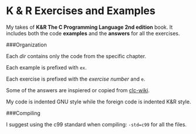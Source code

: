 K & R Exercises and Examples
============================

My takes of **K&amp;R The C Programming Language 2nd edition** book.
It includes both the code **examples** and the **answers** for all the exercises.

###Organization

Each *dir* contains only the code from the specific chapter.

Each example is prefixed with `ex`.

Each exercise is prefixed with the *exercise number* and `e`.

Some of the answers are inspiered or copied from [clc-wiki](http://clc-wiki.net/wiki/K&R2_solutions).

My code is indented GNU style while the foreign code is indented K&R style.

###Compiling

I suggest using the c99 standard when compiling: `-std=c99` for all the files.

